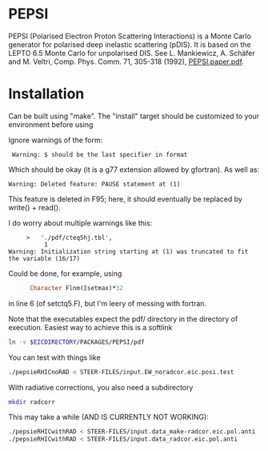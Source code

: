 # PEPSI
PEPSI (Polarised Electron Proton Scattering Interactions) is a Monte Carlo generator for polarised deep inelastic scattering (pDIS). It is based on the LEPTO 6.5 Monte Carlo for unpolarised DIS.
See L. Mankiewicz, A. Schäfer and M. Veltri, Comp. Phys. Comm. 71, 305-318 (1992),
[PEPSI.paper.pdf](https://wiki.bnl.gov/eic/upload/PEPSI.paper.pdf).


# Installation

Can be built using "make".
The "install" target should be customized to your environment before using

Ignore warnings of the form:
```
 Warning: $ should be the last specifier in format
```
 Which should be okay (it is a g77 extension allowed by gfortran).
 As well as:
```
Warning: Deleted feature: PAUSE statement at (1)
```
This feature is deleted in F95; here, it should eventually be replaced by write() + read().

I do worry about multiple warnings like this:
```pepsi/setctq5.F:9.10:
     >   './pdf/cteq5hj.tbl',                                           
          1
Warning: Initialization string starting at (1) was truncated to fit the variable (16/17)
```
Could be done, for example, using
```fortran
      Character Flnm(Isetmax)*32 
```
in line 6 (of setctq5.F), but I'm leery of messing with fortran.


Note that the executables expect the pdf/ directory 
in the directory of execution. Easiest way to achieve this is a softlink
```sh
ln -s $EICDIRECTORY/PACKAGES/PEPSI/pdf
```


You can test with things like
```sh
./pepsieRHICnoRAD < STEER-FILES/input.EW_noradcor.eic.posi.test
```

With radiative corrections, you also need a subdirectory
```sh
mkdir radcorr
```

This may take a while (AND IS CURRENTLY NOT WORKING):
```sh
./pepsieRHICwithRAD < STEER-FILES/input.data_make-radcor.eic.pol.anti
./pepsieRHICwithRAD < STEER-FILES/input.data_radcor.eic.pol.anti
```


